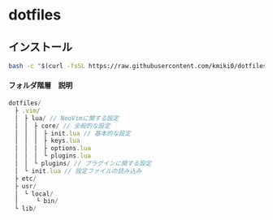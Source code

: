 # dotfiles

## インストール
```sh
bash -c "$(curl -fsSL https://raw.githubusercontent.com/kmiki0/dotfiles/master/install.sh)"
```


#### フォルダ階層　説明
```javascript
dotfiles/
　├ .vim/ 
　│　├ lua/ // NeoVimに関する設定
　│　│　├ core/ // 全般的な設定
　│　│　│　├ init.lua // 基本的な設定
　│　│　│　├ keys.lua 
　│　│　│　├ options.lua
　│　│　│　└ plugins.lua
　│　│　└ plugins/ // プラグインに関する設定
　│　└ init.lua // 設定ファイルの読み込み
　├ etc/
　├ usr/
　│　└ local/
　│　　　└ bin/
　└ lib/

```
